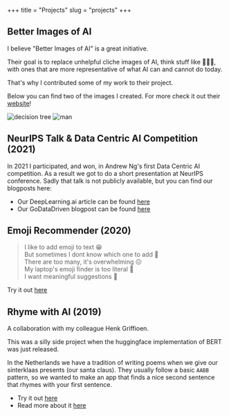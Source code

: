+++
title = "Projects"
slug = "projects"
+++

## Better Images of AI

I believe "Better Images of AI" is a great initiative.

Their goal is to replace unhelpful cliche images of AI, think stuff like 🤖🧠🔮, with ones that are more representative of what AI can and cannot do today.

That's why I contributed some of my work to their project.

Below you can find two of the images I created. For more check it out their [website](https://betterimagesofai.org/)!

![decision tree](/images/decisiontree.png)
![man](/images/man.png)


## NeurIPS Talk & Data Centric AI Competition (2021)

In 2021 I participated, and won, in Andrew Ng's first Data Centric AI competition.
As a result we got to do a short presentation at NeurIPS conference. Sadly that talk is not publicly available, but you can find our blogposts here:

* Our DeepLearning.ai article can be found [here](https://www.deeplearning.ai/data-centric-ai-competition-godatadriven/)
* Our GoDataDriven blogpost can be found [here](https://godatadriven.com/blog/three-tips-for-data-centric-ai-and-one-data-science-lesson/)

## Emoji Recommender (2020)

> I like to add emoji to text 😁  
But sometimes I dont know which one to add 🤷  
There are too many, it's overwhelming  😖  
My laptop's emoji finder is too literal 🙅  
I want meaningful suggestions 💌  

Try it out [here](https://share.streamlit.io/rensdimmendaal/emoji-recommender/main/app/streamlit.py)

## Rhyme with AI (2019)

A collaboration with my colleague Henk Griffioen.

This was a silly side project when the huggingface implementation of BERT was just released.

In the Netherlands we have a tradition of writing poems when we give our sinterklaas presents (our santa claus).
They usually follow a basic `AABB` pattern, so we wanted to make an app that finds a nice second sentence that rhymes with your first sentence.

* Try it out [here](https://huggingface.co/spaces/hgrif/rhyme-with-ai)
* Read more about it [here](https://godatadriven.com/blog/rhyme-with-ai/)